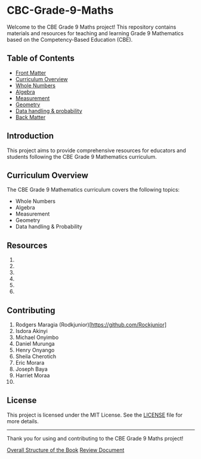 # CBC-Grade-9-Maths

Welcome to the CBE Grade 9 Maths project! This repository contains materials and resources for teaching and learning Grade 9 Mathematics based on the Competency-Based Education (CBE).

## Table of Contents

- [Front Matter](frontmatter.ptx)
- [Curriculum Overview](#curriculum-overview)
- [Whole Numbers](source/whole-numbers/ch-whole-numbers.ptx)
- [Algebra](source/algebra/ch-algebra.ptx)
- [Measurement](source/measurements/ch-measurements.ptx)
- [Geometry](source/geometry/ch-geometry.ptx)
- [Data handling & probability](source/data-handling-and-probability/ch-data-handling-and-probability.ptx)
- [Back Matter](backmatter.ptx)

## Introduction

This project aims to provide comprehensive resources for educators and students following the CBE Grade 9 Mathematics curriculum. 

## Curriculum Overview

The CBE Grade 9 Mathematics curriculum covers the following topics:
- Whole Numbers
- Algebra
- Measurement
- Geometry
- Data handling & Probability

## Resources

1. 
2. 
3. 
4. 
5. 
6. 


## Contributing

1. Rodgers Maragia (Rodkjunior)[https://github.com/Rockjunior]
2. Isdora Akinyi
3. Michael Onyimbo
4. Daniel Murunga
5. Henry Onyango
6. Sheila Cherotich
7. Eric Morara
8. Joseph Baya
9. Harriet Moraa
10. 

## License

This project is licensed under the MIT License. See the [LICENSE](LICENSE) file for more details.

---

Thank you for using and contributing to the CBE Grade 9 Maths project!

[Overall Structure of the Book](https://docs.google.com/document/d/19Lfm2xPZ2brd4IHKdRXKAQVAllWVrXafvZPjSAXdwmk/edit?tab=t.0#heading=h.w663rfw8htaq)
[Review Document](https://docs.google.com/spreadsheets/d/134AKFiZxjhUXhz46gPqBXA8-DOy6KXS0HHRpNhywDjs/edit?gid=0#gid=0)